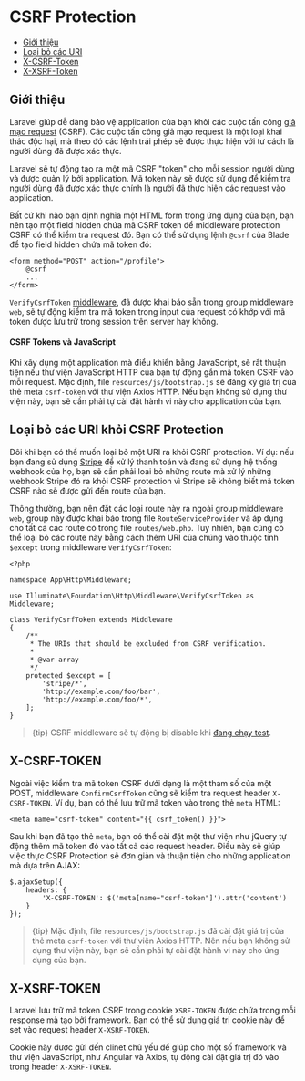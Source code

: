 # CSRF Protection

- [Giới thiệu](#csrf-introduction)
- [Loại bỏ các URI](#csrf-excluding-uris)
- [X-CSRF-Token](#csrf-x-csrf-token)
- [X-XSRF-Token](#csrf-x-xsrf-token)

<a name="csrf-introduction"></a>
## Giới thiệu

Laravel giúp dễ dàng bảo vệ application của bạn khỏi các cuộc tấn công [giả mạo request](https://en.wikipedia.org/wiki/Cross-site_request_forgery) (CSRF). Các cuộc tấn công giả mạo request là một loại khai thác độc hại, mà theo đó các lệnh trái phép sẽ được thực hiện với tư cách là người dùng đã được xác thực.

Laravel sẽ tự động tạo ra một mã CSRF "token" cho mỗi session người dùng và được quản lý bởi application. Mã token này sẽ được sử dụng để kiểm tra người dùng đã được xác thực chính là người đã thực hiện các request vào application.

Bất cứ khi nào bạn định nghĩa một HTML form trong ứng dụng của bạn, bạn nên tạo một field hidden chứa mã CSRF token để middleware protection CSRF có thể kiểm tra request đó. Bạn có thể sử dụng lệnh `@csrf` của Blade để tạo field hidden chứa mã token đó:

    <form method="POST" action="/profile">
        @csrf
        ...
    </form>

`VerifyCsrfToken` [middleware](/docs/{{version}}/middleware), đã được khai báo sẵn trong group middleware `web`, sẽ tự động kiểm tra mã token trong input của request có khớp với mã token được lưu trữ trong session trên server hay không.

#### CSRF Tokens và JavaScript

Khi xây dụng một application mà điều khiển bằng JavaScript, sẽ rất thuận tiện nếu thư viện JavaScript HTTP của bạn tự động gắn mã token CSRF vào mỗi request. Mặc định, file `resources/js/bootstrap.js` sẽ đăng ký giá trị của thẻ meta `csrf-token` với thư viện Axios HTTP. Nếu bạn không sử dụng thư viện này, bạn sẽ cần phải tự cài đặt hành vi này cho application của bạn.

<a name="csrf-excluding-uris"></a>
## Loại bỏ các URI khỏi CSRF Protection

Đôi khi bạn có thể muốn loại bỏ một URI ra khỏi CSRF protection. Ví dụ: nếu bạn đang sử dụng [Stripe](https://stripe.com) để xử lý thanh toán và đang sử dụng hệ thống webhook của họ, bạn sẽ cần phải loại bỏ những route mà xử lý những webhook Stripe đó ra khỏi CSRF protection vì Stripe sẽ không biết mã token CSRF nào sẽ được gửi đến route của bạn.

Thông thường, bạn nên đặt các loại route này ra ngoài group middleware `web`, group này được khai báo trong file `RouteServiceProvider` và áp dụng cho tất cả các route có trong file `routes/web.php`. Tuy nhiên, bạn cũng có thể loại bỏ các route này bằng cách thêm URI của chúng vào thuộc tính `$except` trong middleware `VerifyCsrfToken`:

    <?php

    namespace App\Http\Middleware;

    use Illuminate\Foundation\Http\Middleware\VerifyCsrfToken as Middleware;

    class VerifyCsrfToken extends Middleware
    {
        /**
         * The URIs that should be excluded from CSRF verification.
         *
         * @var array
         */
        protected $except = [
            'stripe/*',
            'http://example.com/foo/bar',
            'http://example.com/foo/*',
        ];
    }

> {tip} CSRF middleware sẽ tự động bị disable khi [đang chạy test](/docs/{{version}}/testing).

<a name="csrf-x-csrf-token"></a>
## X-CSRF-TOKEN

Ngoài việc kiểm tra mã token CSRF dưới dạng là một tham số của một POST, middleware `ConfirmCsrfToken` cũng sẽ kiểm tra request header `X-CSRF-TOKEN`. Ví dụ, bạn có thể lưu trữ mã token vào trong thẻ `meta` HTML:

    <meta name="csrf-token" content="{{ csrf_token() }}">

Sau khi bạn đã tạo thẻ `meta`, bạn có thể cài đặt một thư viện như jQuery tự động thêm mã token đó vào tất cả các request header. Điều này sẽ giúp việc thực CSRF Protection sẽ đơn giản và thuận tiện cho những application mà dựa trên AJAX:

    $.ajaxSetup({
        headers: {
            'X-CSRF-TOKEN': $('meta[name="csrf-token"]').attr('content')
        }
    });

> {tip} Mặc định, file `resources/js/bootstrap.js` đã cài đặt giá trị của thẻ meta `csrf-token` với thư viện Axios HTTP. Nên nếu bạn không sử dụng thư viện này, bạn sẽ cần phải tự cài đặt hành vi này cho ứng dụng của bạn.

<a name="csrf-x-xsrf-token"></a>
## X-XSRF-TOKEN

Laravel lưu trữ mã token CSRF trong cookie `XSRF-TOKEN` được chứa trong mỗi response mà tạo bởi framework. Bạn có thể sử dụng giá trị cookie này để set vào request header `X-XSRF-TOKEN`.

Cookie này được gửi đến clinet chủ yếu để giúp cho một số framework và thư viện JavaScript, như Angular và Axios, tự động cài đặt giá trị đó vào trong header `X-XSRF-TOKEN`.
